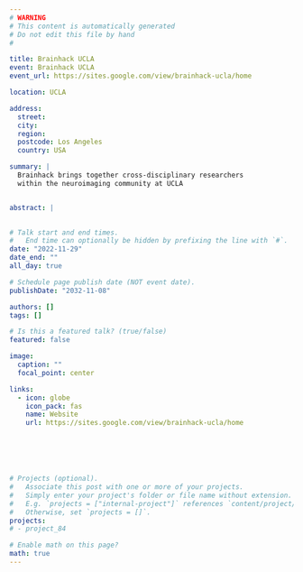 ```yaml
---
# WARNING
# This content is automatically generated
# Do not edit this file by hand
#

title: Brainhack UCLA
event: Brainhack UCLA
event_url: https://sites.google.com/view/brainhack-ucla/home

location: UCLA

address:
  street: 
  city: 
  region: 
  postcode: Los Angeles
  country: USA

summary: |
  Brainhack brings together cross-disciplinary researchers
  within the neuroimaging community at UCLA


abstract: |
  

# Talk start and end times.
#   End time can optionally be hidden by prefixing the line with `#`.
date: "2022-11-29"
date_end: ""
all_day: true

# Schedule page publish date (NOT event date).
publishDate: "2032-11-08"

authors: []
tags: []

# Is this a featured talk? (true/false)
featured: false

image:
  caption: ""
  focal_point: center

links:
  - icon: globe
    icon_pack: fas
    name: Website
    url: https://sites.google.com/view/brainhack-ucla/home






# Projects (optional).
#   Associate this post with one or more of your projects.
#   Simply enter your project's folder or file name without extension.
#   E.g. `projects = ["internal-project"]` references `content/project/deep-learning/index.md`.
#   Otherwise, set `projects = []`.
projects:
# - project_84

# Enable math on this page?
math: true
---
```


